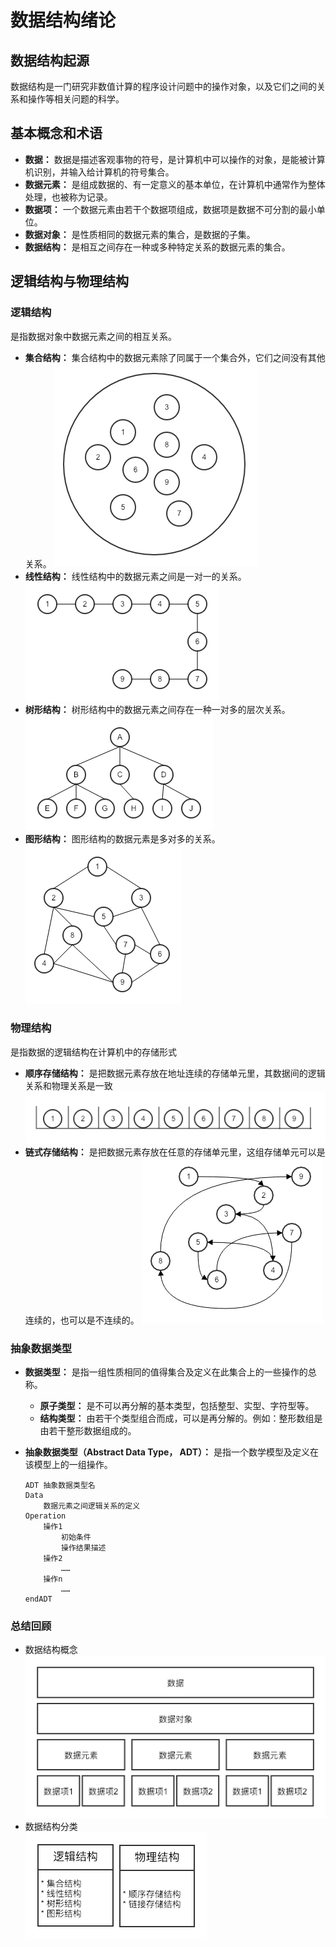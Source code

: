 # 数据结构绪论

## 数据结构起源
数据结构是一门研究非数值计算的程序设计问题中的操作对象，以及它们之间的关系和操作等相关问题的科学。

## 基本概念和术语
* **数据：** 数据是描述客观事物的符号，是计算机中可以操作的对象，是能被计算机识别，并输入给计算机的符号集合。 
* **数据元素：** 是组成数据的、有一定意义的基本单位，在计算机中通常作为整体处理，也被称为记录。 
* **数据项：** 一个数据元素由若干个数据项组成，数据项是数据不可分割的最小单位。 
* **数据对象：** 是性质相同的数据元素的集合，是数据的子集。 
* **数据结构：** 是相互之间存在一种或多种特定关系的数据元素的集合。 

## 逻辑结构与物理结构
### 逻辑结构
是指数据对象中数据元素之间的相互关系。 

* **集合结构：** 集合结构中的数据元素除了同属于一个集合外，它们之间没有其他关系。 
![aggregate.png](assets/aggregate.png)
* **线性结构：** 线性结构中的数据元素之间是一对一的关系。  
![aggregate.png](assets/linear.png)
* **树形结构：** 树形结构中的数据元素之间存在一种一对多的层次关系。  
![aggregate.png](assets/tree.png)
* **图形结构：** 图形结构的数据元素是多对多的关系。  
![aggregate.png](assets/graph.png)

### 物理结构
是指数据的逻辑结构在计算机中的存储形式  

* **顺序存储结构：** 是把数据元素存放在地址连续的存储单元里，其数据间的逻辑关系和物理关系是一致
![sequence.png](assets/sequence.png)
* **链式存储结构：** 是把数据元素存放在任意的存储单元里，这组存储单元可以是连续的，也可以是不连续的。
![sequence.png](assets/chain.png)

### 抽象数据类型
* **数据类型：** 是指一组性质相同的值得集合及定义在此集合上的一些操作的总称。  
	* **原子类型：** 是不可以再分解的基本类型，包括整型、实型、字符型等。  
	* **结构类型：** 由若干个类型组合而成，可以是再分解的。例如：整形数组是由若干整形数据组成的。 
* **抽象数据类型（Abstract Data Type， ADT）：** 是指一个数学模型及定义在该模型上的一组操作。  

	```
	ADT 抽象数据类型名
	Data
		数据元素之间逻辑关系的定义
	Operation
		操作1
			初始条件
			操作结果描述
		操作2
			……
		操作n
			……
	endADT
	
	```
	
### 总结回顾
* 数据结构概念  
![](assets/data-structure-concept.png)
* 数据结构分类  
![](assets/data-structure-classify.png)
